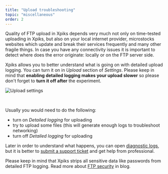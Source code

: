 ```yaml
---
title: "Upload troubleshooting"
topic: "miscellaneous"
order: 2
---
```


Quality of FTP upload in Xpiks depends very much not only on time-tested uploading in Xpiks, but also on your local internet provider, microstocks websites which update and break their services frequently and many other fragile things. In case you have any connectivity issues it is important to detect where does the error originate: locally or on the FTP server side.

Xpiks allows you to better understand what is going on with detailed upload logging. You can turn it on in _Upload_ section of _Settings_. Please keep in mind that **enabling detailed logging makes your upload slower** so please don't forget to **turn it off after** the experiment.

<p>
  <img alt="Upload settings" src="{{site.url}}/images/tutorials/miscellaneous/upload-settings.png" class="small-12 large-12" />
</p>

<br />

Usually you would need to do the following:

* turn on _Detailed logging_ for uploading
* try to upload some files (this will generate enough logs to troubleshoot networking)
* turn off _Detailed logging_ for uploading

Later in order to understand what happens, you can open <a href="{{site.url}}/tutorials/misc-diagnostic-logs/">diagnostic logs</a>, but it is better to <a href="{{site.url}}/2015/09/03/how-to-report-an-error/">submit a support ticket</a> and get help from professional.

Please keep in mind that Xpiks strips all sensitive data like passwords from detailed FTP logging. Read more about <a href="{{site.url}}/2016/01/13/ftp-and-security/">FTP security</a> in blog.

